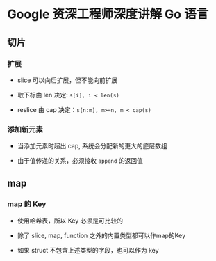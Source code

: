 # Google 资深工程师深度讲解 Go 语言

## 切片

### 扩展

+ slice 可以向后扩展，但不能向前扩展

+ 取下标由 len 决定: `s[i], i < len(s)`

+ reslice 由 cap 决定：`s[n:m], m>=n, m < cap(s)`

### 添加新元素

+ 当添加元素时超出 cap, 系统会分配新的更大的底层数组

+ 由于值传递的关系，必须接收 `append` 的返回值

## map

### map 的 Key

+ 使用哈希表，所以 Key 必须是可比较的

+ 除了 slice, map, function 之外的内置类型都可以作map的Key

+ 如果 struct 不包含上述类型的字段，也可以作为 key